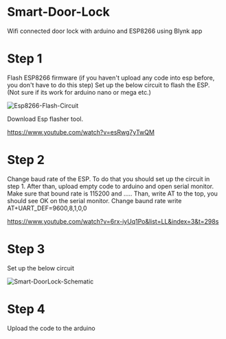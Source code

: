 # Smart-Door-Lock
Wifi connected door lock with arduino and ESP8266 using Blynk app

# Step 1
Flash ESP8266 firmware (if you haven't upload any code into esp before, you don't have to do this step)
Set up the below circuit to flash the ESP. (Not sure if its work for arduino nano or mega etc.)

![Esp8266-Flash-Circuit](https://user-images.githubusercontent.com/47865653/112714415-576aae00-8eeb-11eb-8f9d-ad899ade438a.png)

Download Esp flasher tool.

https://www.youtube.com/watch?v=esRwg7yTwQM

# Step 2
Change baud rate of the ESP.
To do that you should set up the circuit in step 1.
After than, upload empty code to arduino and open serial monitor. Make sure that bound rate is 115200 and .....
Than, write AT to the top, you should see OK on the serial monitor.
Change baund rate write AT+UART_DEF=9600,8,1,0,0

https://www.youtube.com/watch?v=6rx-iyUq1Po&list=LL&index=3&t=298s

# Step 3
Set up the below circuit 

![Smart-DoorLock-Schematic](https://user-images.githubusercontent.com/47865653/112714149-158d3800-8eea-11eb-9509-98b1636e51c0.png)

# Step 4
Upload the code to the arduino
